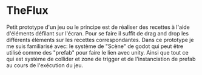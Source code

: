 # TheFlux
Petit prototype d'un jeu ou le principe est de réaliser des recettes à l'aide d'éléments défilant sur l'écran.  Pour se faire il suffit de drag and drop les différents éléments sur les recettes correspondantes.  Dans ce prototype je me suis familiarisé avec:  le système de "Scène" de godot qui peut être utilisé comme des "prefab" pour faire le lien avec unity.  Ainsi que tout ce qui est système de collider et zone de trigger et de l'instanciation de prefab au cours de l'exécution du jeu.

